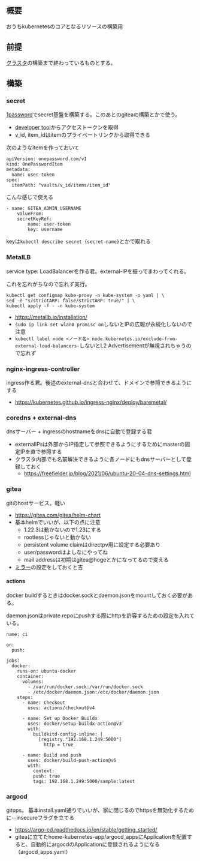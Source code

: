 ## 概要
おうちkubernetesのコアとなるリソースの構築用

## 前提
[クラスタ](https://kubernetes.io/ja/docs/setup/production-environment/tools/kubeadm/install-kubeadm/)の構築まで終わっているものとする。

## 構築
### secret
[1password](https://developer.1password.com/docs/k8s/k8s-operator/)でsecret基盤を構築する。このあとのgiteaの構築とかで使う。

* [developer tool](https://my.1password.com/developer-tools/active)からアクセストークンを取得
* v_id, item_idはitemのプライベートリンクから取得できる

次のようなitemを作っておいて

```
apiVersion: onepassword.com/v1
kind: OnePasswordItem
metadata:
  name: user-token
spec:
  itemPath: "vaults/v_id/items/item_id" 
```

こんな感じで使える
```
- name: GITEA_ADMIN_USERNAME
    valueFrom:
    secretKeyRef:
        name: user-token
        key: username
```

keyは`kubectl describe secret {secret-name}`とかで取れる


### MetalLB
service type: LoadBalancerを作る君。external-IPを振ってまわってくれる。

これを忘れがちなので忘れず実行。
```
kubectl get configmap kube-proxy -n kube-system -o yaml | \
sed -e "s/strictARP: false/strictARP: true/" | \
kubectl apply -f - -n kube-system
```

* https://metallb.io/installation/
* `sudo ip link set wlan0 promisc on`しないとIPの広報が永続化しないので注意
* `kubectl label node <ノード名> node.kubernetes.io/exclude-from-external-load-balancers-`しないとL2 Advertisementが無視されちゃうので忘れず

### nginx-ingress-controller
ingress作る君。後述のexternal-dnsと合わせて、ドメインで参照できるようにする

* https://kubernetes.github.io/ingress-nginx/deploy/baremetal/

### coredns + external-dns
dnsサーバー + ingressのhostnameをdnsに自動で登録する君

* externalIPsは外部からIP指定して参照できるようにするためにmasterの固定IPを直で参照する
* クラスタ内部でも名前解決できるように各ノードにもdnsサーバーとして登録しておく
    * https://freefielder.jp/blog/2021/06/ubuntu-20-04-dns-settings.html


### gitea
gitのhostサービス。軽い

* https://gitea.com/gitea/helm-chart
* 基本helmでいいが、以下の点に注意
    * 1.22.3は動かないので1.23にする
    * rootlessじゃないと動かない
    * persistent volume claimはdirectpv用に設定する必要あり
    * user/passwordはよしなにやってね
    * mail addressは初期はgitea@hogeとかになってるので変える
* [ミラー](https://docs.gitea.com/usage/repo-mirror)の設定をしておくと吉

#### actions
docker buildするときはdocker.sockとdaemon.jsonをmountしておく必要がある。

daemon.jsonはprivate repoにpushする際にhttpを許容するための設定を入れている。

```
name: ci

on:
  push:

jobs:
  docker:
    runs-on: ubuntu-docker
    container:
      volumes:
        - /var/run/docker.sock:/var/run/docker.sock
        - /etc/docker/daemon.json:/etc/docker/daemon.json
    steps:
      - name: Checkout
        uses: actions/checkout@v4

      - name: Set up Docker Buildx
        uses: docker/setup-buildx-action@v3
        with:
          buildkitd-config-inline: |
            [registry."192.168.1.249:5000"]
              http = true

      - name: Build and push
        uses: docker/build-push-action@v6
        with:
          context: 
          push: true
          tags: 192.168.1.249:5000/sample:latest
```
 
### argocd
gitops。
基本install.yaml通りでいいが、家に閉じるのでhttpsを無効化するために--insecureフラグを立てる

* https://argo-cd.readthedocs.io/en/stable/getting_started/
* giteaに立てたhome-kubernetes-app/argocd_appsにApplicationを配置すると、自動的にargocdのApplicationに登録されるようになる（argocd_apps.yaml）
